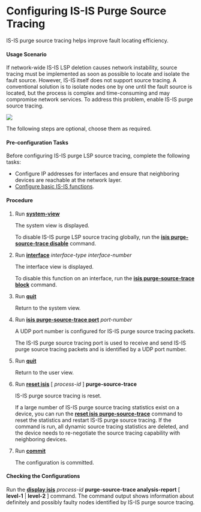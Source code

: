 Configuring IS-IS Purge Source Tracing
======================================

IS-IS purge source tracing helps improve fault locating efficiency.

#### Usage Scenario

If network-wide IS-IS LSP deletion causes network instability, source tracing must be implemented as soon as possible to locate and isolate the fault source. However, IS-IS itself does not support source tracing. A conventional solution is to isolate nodes one by one until the fault source is located, but the process is complex and time-consuming and may compromise network services. To address this problem, enable IS-IS purge source tracing.

![](../../../../public_sys-resources/note_3.0-en-us.png) 

The following steps are optional, choose them as required.



#### Pre-configuration Tasks

Before configuring IS-IS purge LSP source tracing, complete the following tasks:

* Configure IP addresses for interfaces and ensure that neighboring devices are reachable at the network layer.
* [Configure basic IS-IS functions](dc_vrp_isis_cfg_1000.html).

#### Procedure

1. Run [**system-view**](cmdqueryname=system-view)
   
   
   
   The system view is displayed.
   
   
   
   To disable IS-IS purge LSP source tracing globally, run the [**isis purge-source-trace disable**](cmdqueryname=isis+purge-source-trace+disable) command.
2. Run [**interface**](cmdqueryname=interface) *interface-type* *interface-number*
   
   
   
   The interface view is displayed.
   
   
   
   To disable this function on an interface, run the [**isis purge-source-trace block**](cmdqueryname=isis+purge-source-trace+block) command.
3. Run [**quit**](cmdqueryname=quit)
   
   
   
   Return to the system view.
4. Run [**isis purge-source-trace port**](cmdqueryname=isis+purge-source-trace+port) *port-number*
   
   
   
   A UDP port number is configured for IS-IS purge source tracing packets.
   
   
   
   The IS-IS purge source tracing port is used to receive and send IS-IS purge source tracing packets and is identified by a UDP port number.
5. Run [**quit**](cmdqueryname=quit)
   
   
   
   Return to the user view.
6. Run [**reset isis**](cmdqueryname=reset+isis) [ *process-id* ] **purge-source-trace**
   
   
   
   IS-IS purge source tracing is reset.
   
   
   
   If a large number of IS-IS purge source tracing statistics exist on a device, you can run the [**reset isis purge-source-trace**](cmdqueryname=reset+isis+purge-source-trace) command to reset the statistics and restart IS-IS purge source tracing. If the command is run, all dynamic source tracing statistics are deleted, and the device needs to re-negotiate the source tracing capability with neighboring devices.
7. Run [**commit**](cmdqueryname=commit)
   
   
   
   The configuration is committed.

#### Checking the Configurations

Run the [**display isis**](cmdqueryname=display+isis) *process-id* **purge-source-trace analysis-report** [ **level-1** | **level-2** ] command. The command output shows information about definitely and possibly faulty nodes identified by IS-IS purge source tracing.